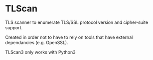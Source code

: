 # TLScan

TLS scanner to enumerate TLS/SSL protocol version and cipher-suite support.

Created in order not to have to rely on tools that have external dependancies (e.g. OpenSSL).

TLScan3 only works with Python3

